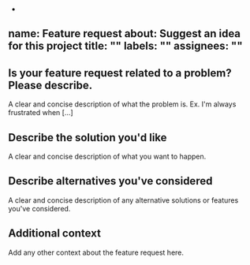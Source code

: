 -
 name: Feature request
 about: Suggest an idea for this project
 title: ""
 labels: ""
 assignees: ""
 ---

 ## Is your feature request related to a problem? Please describe.

 A clear and concise description of what the problem is. Ex. I'm always frustrated when [...]

 ## Describe the solution you'd like

 A clear and concise description of what you want to happen.

 ## Describe alternatives you've considered

 A clear and concise description of any alternative solutions or features you've considered.

 ## Additional context

 Add any other context about the feature request here.